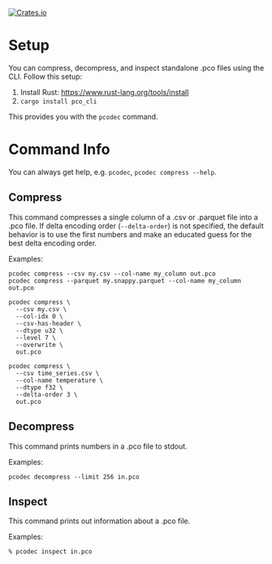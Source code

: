 [![Crates.io][crates-badge]][crates-url]

[crates-badge]: https://img.shields.io/crates/v/pco_cli.svg
[crates-url]: https://crates.io/crates/pco_cli

# Setup

You can compress, decompress, and inspect standalone .pco files using the CLI.
Follow this setup:

1. Install Rust: https://www.rust-lang.org/tools/install
2. `cargo install pco_cli`

This provides you with the `pcodec` command.

# Command Info

You can always get help, e.g. `pcodec`, `pcodec compress --help`.

## Compress

This command compresses a single column of a .csv or .parquet file into a .pco
file.
If delta encoding order (`--delta-order`) is not specified, the default
behavior is to use the first numbers and make an educated guess for the best
delta encoding order.

Examples:

```shell
pcodec compress --csv my.csv --col-name my_column out.pco
pcodec compress --parquet my.snappy.parquet --col-name my_column out.pco

pcodec compress \
  --csv my.csv \
  --col-idx 0 \
  --csv-has-header \
  --dtype u32 \
  --level 7 \
  --overwrite \
  out.pco

pcodec compress \
  --csv time_series.csv \
  --col-name temperature \
  --dtype f32 \
  --delta-order 3 \
  out.pco
```

## Decompress

This command prints numbers in a .pco file to stdout.

Examples:

```shell
pcodec decompress --limit 256 in.pco
```

## Inspect

This command prints out information about a .pco file.

Examples:

```shell
% pcodec inspect in.pco
```
